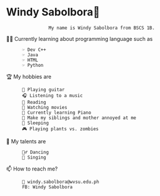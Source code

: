 # Windy Sabolbora👋 

                    My name is Windy Sabolbora from BSCS 1B.
                    

👩‍💻 Currently learning about programming language such as

          ☞ Dev C++
          ☞ Java
          ☞ HTML
          ☞ Python
         
🏆 My hobbies are 

          🎸 Playing guitar
          🎧 Listening to a music
          📖 Reading
          🎥 Watching movies
          🎹 Currently learning Piano
          🤡 Make my siblings and mother annoyed at me
          💆 Sleeping
          🎮 Playing plants vs. zombies
         
🔎 My talents are 

          🧘‍♂️ Dancing
          🎤 Singing         
           
📫 How to reach me?

          📧 windy.sabolbora@wvsu.edu.ph
          FB: Windy Sabolbora
